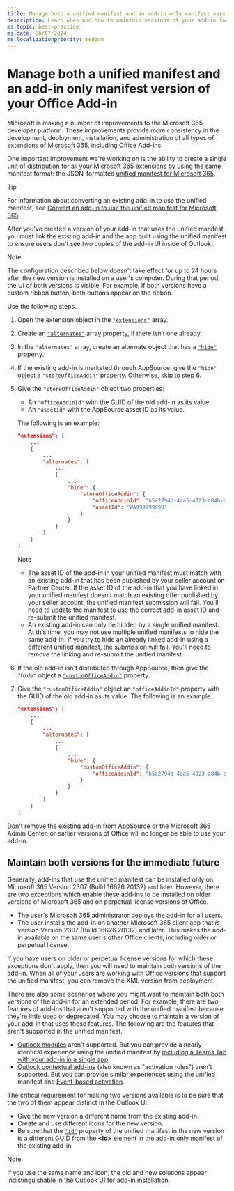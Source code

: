 ```yaml
---
title: Manage both a unified manifest and an add-in only manifest version of your Office Add-in
description: Learn when and how to maintain versions of your add-in for each type of manifest.
ms.topic: best-practice
ms.date: 06/07/2024
ms.localizationpriority: medium
---
```


# Manage both a unified manifest and an add-in only manifest version of your Office Add-in

Microsoft is making a number of improvements to the Microsoft 365 developer platform. These improvements provide more consistency in the development, deployment, installation, and administration of all types of extensions of Microsoft 365, including Office Add-ins.

One important improvement we're working on is the ability to create a single unit of distribution for all your Microsoft 365 extensions by using the same manifest format: the JSON-formatted [unified manifest for Microsoft 365](../develop/unified-manifest-overview.md).

> [!TIP]
> For information about converting an existing add-in to use the unified manifest, see [Convert an add-in to use the unified manifest for Microsoft 365](../develop/convert-xml-to-json-manifest.md).

After you've created a version of your add-in that uses the unified manifest, you must link the existing add-in and the app built using the unified manifest to ensure users don't see two copies of the add-in UI inside of Outlook.

> [!NOTE]
> The configuration described below doesn't take effect for up to 24 hours after the new version is installed on a user's computer. During that period, the UI of both versions is visible. For example, if both versions have a custom ribbon button, both buttons appear on the ribbon.

Use the following steps.

1. Open the extension object in the [`"extensions"`](/microsoft-365/extensibility/schema/root?view=m365-app-prev&tabs=syntax#extensions) array.
1. Create an [`"alternates"`](/microsoft-365/extensibility/schema/element-extensions?view=m365-app-prev&tabs=syntax#alternates) array property, if there isn’t one already.
1. In the `"alternates"` array, create an alternate object that has a [`"hide"`](/microsoft-365/extensibility/schema/extension-alternate-versions-array?view=m365-app-prev&tabs=syntax#hide) property.
1. If the existing add-in is marketed through AppSource, give the `"hide"` object a [`"storeOfficeAddin"`](/microsoft-365/extensibility/schema/extension-alternate-versions-array-hide?view=m365-app-prev&tabs=syntax#storeofficeaddin) property. Otherwise, skip to step 6.
1. Give the `"storeOfficeAddin"` object two properties:

    - An `"officeAddinId"` with the GUID of the old add-in as its value.
    - An `"assetId"` with the AppSource asset ID as its value.

    The following is an example:

    ```json
    "extensions": [
        ...
        {
            ...
            "alternates": [
                ...
                {
                    ...
                    "hide": {
                        "storeOfficeAddin": {
                            "officeAddinId": "b5a2794d-4aa5-4023-a84b-c60a3cbd33d4",
                            "assetId": "WA999999999"
                        }
                    }
                }
            ]
        }
    ]
    ```

    > [!NOTE]
    > 
    > - The asset ID of the add-in in your unified manifest must match with an existing add-in that has been published by your seller account on Partner Center. If the asset ID of the add-in that you have linked in your unified manifest doesn't match an existing offer published by your seller account, the unified manifest submission will fail. You'll need to update the manifest to use the correct add-in asset ID and re-submit the unified manifest.
    > - An existing add-in can only be hidden by a single unified manifest. At this time, you may not use multiple unified manifests to hide the same add-in. If you try to hide an already linked add-in using a different unified manifest, the submission will fail. You'll need to remove the linking and re-submit the unified manifest.

1. If the old add-in isn't distributed through AppSource, then give the `"hide"` object a [`"customOfficeAddin"`](/extensibility/schema/extension-alternate-versions-array-hide-custom-office-addin?view=m365-app-prev&tabs=syntax) property.
1. Give the `"customOfficeAddin"` object an `"officeAddinId"` property with the GUID of the old add-in as its value. The following is an example.

    ```json
    "extensions": [
        ...
        {
            ...
            "alternates": [
                ...
                {
                    ...
                    "hide": {
                        "customOfficeAddin": {
                            "officeAddinId": "b5a2794d-4aa5-4023-a84b-c60a3cbd33d4"
                        }
                    }
                }
            ]
        }
    ]
    ```

Don't remove the existing add-in from AppSource or the Microsoft 365 Admin Center, or earlier versions of Office will no longer be able to use your add-in.

## Maintain both versions for the immediate future

Generally, add-ins that use the unified manifest can be installed only on Microsoft 365 Version 2307 (Build 16626.20132) and later. However, there are two exceptions which enable these add-ins to be installed on older versions of Microsoft 365 and on perpetual license versions of Office.

- The user's Microsoft 365 administrator deploys the add-in for all users.
- The user installs the add-in on another Microsoft 365 client app that *is* version Version 2307 (Build 16626.20132) and later. This makes the add-in available on the same user's other Office clients, including older or perpetual license.

If you have users on older or perpetual license versions for which these exceptions don't apply, then you will need to maintain both versions of the add-in. When all of your users are working with Office versions that support the unified manifest, you can remove the XML version from deployment.

There are also some scenarios where you might want to maintain both both versions of the add-in for an extended period. For example, there are two features of add-ins that aren't supported with the unified manifest because they're little used or deprecated. You may choose to maintain a version of your add-in that uses these features. The following are the features that aren't supported in the unified manifest.

- [Outlook modules](../outlook/extension-module-outlook-add-ins.md) aren't supported. But you can provide a nearly identical experience using the unified manifest by [including a Teams Tab with your add-in in a single app](/microsoftteams/platform/m365-apps/combine-office-add-in-and-teams-app).
- [Outlook contextual add-ins](../outlook/contextual-outlook-add-ins.md) (also known as "activation rules") aren't supported. But you can provide similar experiences using the unified manifest and [Event-based activation](../outlook/autolaunch.md).

The critical requirement for making two versions available is to be sure that the two of them appear distinct in the Outlook UI.

- Give the new version a different name from the existing add-in.
- Create and use different icons for the new version.
- Be sure that the [`"id"`](/microsoft-365/extensibility/schema/root?view=m365-app-prev&tabs=syntax#id) property of the unified manifest in the new version is a different GUID from the **\<Id\>** element in the add-in only manifest of the existing add-in.

> [!NOTE]
> If you use the same name and icon, the old and new solutions appear indistinguishable in the Outlook UI for add-in installation.
